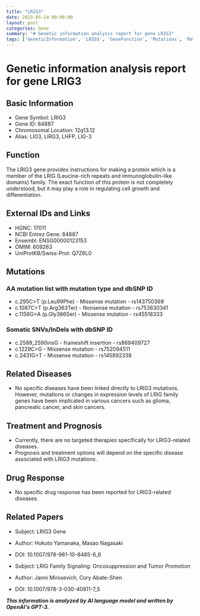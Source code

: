 ```yaml
---
title: "LRIG3"
date: 2023-05-14 00:00:00
layout: post
categories: Gene
summary: "# Genetic information analysis report for gene LRIG3"
tags: ['GeneticInformation', 'LRIG3', 'GeneFunction', 'Mutations', 'RelatedDiseases', 'Treatment', 'Prognosis', 'DrugResponse']
---
```


# Genetic information analysis report for gene LRIG3

## Basic Information
- Gene Symbol: LRIG3
- Gene ID: 84887
- Chromosomal Location: 12q13.12
- Alias: LIG3, LIRG3, LHFP, LIG-3

## Function
The LRIG3 gene provides instructions for making a protein which is a member of the LRIG (Leucine-rich repeats and immunoglobulin-like domains) family. The exact function of this protein is not completely understood, but it may play a role in regulating cell growth and differentiation.

## External IDs and Links
- HGNC: 17011
- NCBI Entrez Gene: 84887
- Ensembl: ENSG00000123153
- OMIM: 609263
- UniProtKB/Swiss-Prot: Q7Z6L0

## Mutations
### AA mutation list with mutation type and dbSNP ID
- c.295C>T (p.Leu99Phe) - Missense mutation - rs143750369
- c.1087C>T (p.Arg363Ter) - Nonsense mutation - rs753630341
- c.1156G>A (p.Gly386Ser) - Missense mutation - rs45518333

### Somatic SNVs/InDels with dbSNP ID
- c.2589_2590insG - frameshift insertion - rs869409727
- c.1229C>G - Missense mutation - rs752094511
- c.2431G>T - Missense mutation - rs145892338

## Related Diseases
- No specific diseases have been linked directly to LRIG3 mutations. However, mutations or changes in expression levels of LRIG family genes have been implicated in various cancers such as glioma, pancreatic cancer, and skin cancers.

## Treatment and Prognosis
- Currently, there are no targeted therapies specifically for LRIG3-related diseases.
- Prognosis and treatment options will depend on the specific disease associated with LRIG3 mutations.

## Drug Response
- No specific drug response has been reported for LRIG3-related diseases.

## Related Papers
- Subject: LRIG3 Gene
- Author: Hokuto Yamanaka, Masao Nagasaki
- DOI: 10.1007/978-981-10-8485-6_6

- Subject: LRIG Family Signaling: Oncosuppression and Tumor Promotion
- Author: Janni Mirosevich, Cory Abate-Shen
- DOI: 10.1007/978-3-030-40811-7_5

**_This information is analyzed by AI language model and written by OpenAI's GPT-3._**